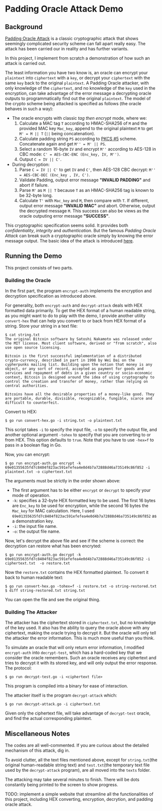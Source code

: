 # Padding Oracle Attack Demo

## Background

[Padding Oracle Attack](https://en.wikipedia.org/wiki/Padding_oracle_attack) is a classic cryptographic attack that shows seemingly complicated security scheme can fall apart really easy. The attack has been carried our in reality and has further variants.

In this project, I implement from scratch a demonstration of how such an attack is carried out. 

The least information you have two know is, an oracle can encrypt your `plaintext` into `ciphertext` with a `key`, or decrypt your `ciphertext` with the same `key` back to the original `plaintext`. A Padding Oracle attacker, with only knowledge of the `ciphertext`, and no knowledge of the `key` used in the encryption, can take advantage of the error message a decrypting oracle outputs to programmatically find out the original `plaintext`. The model of the crypto scheme being attacked is specified as follows (the oracle behaves in such a way):
* The oracle encrypts with classic *tag then encrypt* mode, where we:
    1. Calculate a MAC tag `T` according to HMAC-SHA256 of `M` and the provided MAC key `Mac_key`, append to the original plaintext `M` to get `M' = M || T` (`||` being concatenation).
    2. Calculate padding string `PS` according to [PKCS #5](https://tools.ietf.org/html/rfc2898) scheme. Concatenate again and get `M'' = M' || PS`.
    3. Select a random 16-byte `IV` and encrypt `M''` according to AES-128 in CBC mode: `C' = AES-CBC-ENC (Enc_key, IV, M'')`.
    4. Output `C = IV || C'`.
* During decryption:
    1. Parse `C = IV || C'` to get `IV` and `C'`, then AES-128 CBC decrypt: `M'' = AES-CBC-DEC (Enc_key , IV, C')`.
    2. Validate Padding, output error message **"INVALID PADDING"** and abort if failure.
    3. Parse `M'` as `M || T` because `T` as an HMAC-SHA256 tag is known to be 32-byte long.
    4. Calculate `T'` with `Mac_key` and `M`, then compare with `T`. If different, output error message **"INVALID MAC"** and abort. Otherwise, output the decrypted message `M`. This success can also be views as the oracle outputing error message **"SUCCESS"**.

This cryptographic specification seems solid. It provides both *confidentiality*, *integrity* and *authentication*. But the famous *Padding Oracle Attack* can break such a cryptographic oracle simply by knowing the error message output. The basic idea of the attack is introduced [here](https://robertheaton.com/2013/07/29/padding-oracle-attack/).

## Running the Demo
This project consists of two parts. 

### Building the Oracle
In the first part, the program `encrypt-auth` implements the encryption and decryption specification as introduced above. 

For generality, both `encrypt-auth` and `decrypt-attack` deals with HEX formatted data primarily. To get the HEX format of a human readable string, as you might want to do to play with the demo, I provide another utility `convert-hex` that can help you convert to or back from HEX format of a string. Store your string in a text file:
```
$ cat string.txt
The original Bitcoin software by Satoshi Nakamoto was released under the MIT license. Most client software, derived or "from scratch", also use open source licensing.

Bitcoin is the first successful implementation of a distributed crypto-currency, described in part in 1998 by Wei Dai on the cypherpunks mailing list. Building upon the notion that money is any object, or any sort of record, accepted as payment for goods and services and repayment of debts in a given country or socio-economic context, Bitcoin is designed around the idea of using cryptography to control the creation and transfer of money, rather than relying on central authorities.

Bitcoins have all the desirable properties of a money-like good. They are portable, durable, divisible, recognizable, fungible, scarce and difficult to counterfeit.
```
Convert to HEX:
```
$ go run convert-hex.go -i string.txt -o plaintext.txt
```
This script takes `-i` to specify the input file, `-o` to specify the output file, and another optional argument `-tohex` to specify that you are converting to or from HEX. This option defaults to `true`. Note that you have to use `-hex=f` to pass in a boolean flag in Go.

Now, you can encrypt:
```
$ go run encrypt-auth.go encrypt -k 69e01355635fd7c8404f823ac591efefea4e0d4b7a72888d46a735149c86f852 -i plaintext.txt -o ciphertext.txt
```
The arguments must be strictly in the order shown above:
* The first argument has to be either `encrypt` or `decrypt` to specify your mode of operation. 
* `-k`: specifies a 32-byte HEX formatted key to be used. The first 16 bytes are `Enc_key` to be used for encryption, while the second 16 bytes the `Mac_key` for MAC calculation. Here, I used `69e01355635fd7c8404f823ac591efefea4e0d4b7a72888d46a735149c86f852` as a demonstration key.
* `-i`: the input file name.
* `-o`: the output file name.

Now, let's decrypt the above file and see if the scheme is correct: the decryption can restore what has been encryted:
```
$ go run encrypt-auth.go decrypt -k 69e01355635fd7c8404f823ac591efefea4e0d4b7a72888d46a735149c86f852 -i ciphertext.txt  -o restore.txt
```
Now the `restore.txt` contains the HEX formatted plaintext. To convert it back to human readable text:
```
$ go run convert-hex.go -tohex=f -i restore.txt -o string-restored.txt
$ diff string-restored.txt string.txt
```
You can open the file and see the original thing.

### Building The Attacker
The attacker has the ciphertext stored in `ciphertext.txt`, but no knowledge of the key used. It also has the ability to query the oracle above with any ciphertext, making the oracle trying to decrypt it. But the oracle will only tell the attacker the error information. This is much more useful than you think.

To simulate an oracle that will only return error information, I modified `encrypt-auth` into `decrypt-test`, which has a hard-coded key that we consider the oracle remembers. Such an oracle receives any ciphertext and tries to decrypt it with its stored key, and will only output the error response. The protocol:
```
$ go run decrypt-test.go -i <ciphertext file>
```
This program is compiled into a binary for ease of interaction.

The attacker itself is the program `decrypt-attack` which:
```
$ go run decrypt-attack.go -i ciphertext.txt
```
Given only the ciphertext file, will take advantage of `decrypt-test` oracle, and find the actual corresponding plaintext.

## Miscellaneous Notes

The codes are all well-commented. If you are curious about the detailed mechanism of this attack, dig in.

To avoid clutter, all the text files mentioned above, except for `string.txt`(the original human-readable string text) and `test.txt`(the temporary text file used by the `decrypt-attack` program), are all moved into the `texts` folder.

The attacking may take several minutes to finish. There will be dots constantly being printed to the screen to show progress.

TODO: implement a simple website that streamline all the functionalities of this project, including HEX converting, encryption, decrytion, and padding oracle attack.


